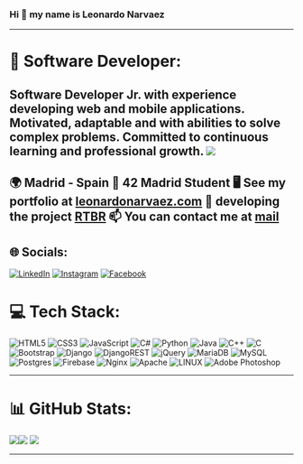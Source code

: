### Hi 👋 my name is Leonardo Narvaez
---

# 💫 Software Developer:

Software Developer Jr. with experience developing web and mobile applications. Motivated, adaptable and with abilities to solve complex problems. Committed to continuous learning and professional growth.
[![](https://visitcount.itsvg.in/api?id=leonxrdon&icon=0&color=0)](https://visitcount.itsvg.in)
---
🌍 Madrid - Spain
🧠  42 Madrid Student
🖥️  See my portfolio at [leonardonarvaez.com](https://leonardonarvaez.com)
🔭 developing the project [RTBR](https://rtbr.online)
📫  You can contact me at [mail](mailto:leonxrdo.n@gmail.com)
---
## 🌐 Socials:
[![LinkedIn](https://img.shields.io/badge/LinkedIn-%230077B5.svg?logo=linkedin&logoColor=white)](https://linkedin.com/in/leonxrdo-narvaez)
[![Instagram](https://img.shields.io/badge/Instagram-%23E4405F.svg?logo=Instagram&logoColor=white)](https://instagram.com/leonxrdo.n) 
[![Facebook](https://img.shields.io/badge/facebook-%2331A8FF.svg?logo=facebook&logoColor=white)](https://facebook.com/leopxndxlml)

# 💻 Tech Stack:
![HTML5](https://img.shields.io/badge/html5-%23E34F26.svg?style=plastic&logo=html5&logoColor=white) ![CSS3](https://img.shields.io/badge/css3-%231572B6.svg?style=plastic&logo=css3&logoColor=white)   ![JavaScript](https://img.shields.io/badge/javascript-%23323330.svg?style=plastic&logo=javascript&logoColor=%23F7DF1E)
 ![C#](https://img.shields.io/badge/c%23-%23239120.svg?style=plastic&logo=c-sharp&logoColor=white) ![Python](https://img.shields.io/badge/python-3670A0?style=plastic&logo=python&logoColor=ffdd54) ![Java](https://img.shields.io/badge/java-%23ED8B00.svg?style=plastic&logo=java&logoColor=white) ![C++](https://img.shields.io/badge/c++-%2300599C.svg?style=plastic&logo=c%2B%2B&logoColor=white) ![C](https://img.shields.io/badge/c-%2300599C.svg?style=plastic&logo=c&logoColor=white)
![Bootstrap](https://img.shields.io/badge/bootstrap-%23563D7C.svg?style=plastic&logo=bootstrap&logoColor=white) ![Django](https://img.shields.io/badge/django-%23092E20.svg?style=plastic&logo=django&logoColor=white) ![DjangoREST](https://img.shields.io/badge/DJANGO-REST-ff1709?style=plastic&logo=django&logoColor=white&color=ff1709&labelColor=gray) ![jQuery](https://img.shields.io/badge/jquery-%230769AD.svg?style=plastic&logo=jquery&logoColor=white)
![MariaDB](https://img.shields.io/badge/MariaDB-003545?style=plastic&logo=mariadb&logoColor=white) ![MySQL](https://img.shields.io/badge/mysql-%2300f.svg?style=plastic&logo=mysql&logoColor=white) ![Postgres](https://img.shields.io/badge/postgres-%23316192.svg?style=plastic&logo=postgresql&logoColor=white)
 ![Firebase](https://img.shields.io/badge/firebase-%23039BE5.svg?style=plastic&logo=firebase)  ![Nginx](https://img.shields.io/badge/nginx-%23009639.svg?style=plastic&logo=nginx&logoColor=white) ![Apache](https://img.shields.io/badge/apache-%23D42029.svg?style=plastic&logo=apache&logoColor=white)   ![LINUX](https://img.shields.io/badge/Linux-FCC624?style=plastic&logo=linux&logoColor=black) ![Adobe Photoshop](https://img.shields.io/badge/photoshop-%2331A8FF.svg?style=plastic&logo=adobephotoshop&logoColor=white)



---
# 📊 GitHub Stats:
![](https://github-readme-stats.vercel.app/api?username=leonxrdon&theme=algolia&hide_border=true&include_all_commits=false&count_private=false)![](https://github-readme-streak-stats.herokuapp.com/?user=leonxrdon&theme=algolia&hide_border=true)
![](https://github-readme-stats.vercel.app/api/top-langs/?username=leonxrdon&theme=algolia&hide_border=true&include_all_commits=false&count_private=false&layout=compact)


---



